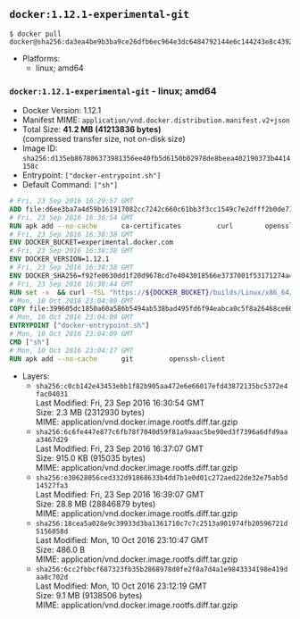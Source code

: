 ## `docker:1.12.1-experimental-git`

```console
$ docker pull docker@sha256:da3ea4be9b3ba9ce26dfb6ec964e3dc6484792144e6c144243e8c43929fe481d
```

-	Platforms:
	-	linux; amd64

### `docker:1.12.1-experimental-git` - linux; amd64

-	Docker Version: 1.12.1
-	Manifest MIME: `application/vnd.docker.distribution.manifest.v2+json`
-	Total Size: **41.2 MB (41213836 bytes)**  
	(compressed transfer size, not on-disk size)
-	Image ID: `sha256:d135eb867806373981356ee40fb5d6150b02978de8beea402190373b4414158c`
-	Entrypoint: `["docker-entrypoint.sh"]`
-	Default Command: `["sh"]`

```dockerfile
# Fri, 23 Sep 2016 16:29:57 GMT
ADD file:d6ee3ba7a4d59b161917082cc7242c660c61bb3f3cc1549c7e2dfff2b0de7104 in / 
# Fri, 23 Sep 2016 16:36:54 GMT
RUN apk add --no-cache 		ca-certificates 		curl 		openssl
# Fri, 23 Sep 2016 16:38:38 GMT
ENV DOCKER_BUCKET=experimental.docker.com
# Fri, 23 Sep 2016 16:38:38 GMT
ENV DOCKER_VERSION=1.12.1
# Fri, 23 Sep 2016 16:38:38 GMT
ENV DOCKER_SHA256=f92fe0630dd1f20d9678cd7e4043018566e3737001f53171274a4a6ed6baaa08
# Fri, 23 Sep 2016 16:38:44 GMT
RUN set -x 	&& curl -fSL "https://${DOCKER_BUCKET}/builds/Linux/x86_64/docker-${DOCKER_VERSION}.tgz" -o docker.tgz 	&& echo "${DOCKER_SHA256} *docker.tgz" | sha256sum -c - 	&& tar -xzvf docker.tgz 	&& mv docker/* /usr/local/bin/ 	&& rmdir docker 	&& rm docker.tgz 	&& docker -v
# Mon, 10 Oct 2016 23:04:09 GMT
COPY file:399605dc1850a60a586b5494ab538bad495fd6f94eabca0c5f8a26468ce6030f in /usr/local/bin/ 
# Mon, 10 Oct 2016 23:04:09 GMT
ENTRYPOINT ["docker-entrypoint.sh"]
# Mon, 10 Oct 2016 23:04:09 GMT
CMD ["sh"]
# Mon, 10 Oct 2016 23:04:17 GMT
RUN apk add --no-cache 		git 		openssh-client
```

-	Layers:
	-	`sha256:c0cb142e43453ebb1f82b905aa472e6e66017efd43872135bc5372e4fac04031`  
		Last Modified: Fri, 23 Sep 2016 16:30:54 GMT  
		Size: 2.3 MB (2312930 bytes)  
		MIME: application/vnd.docker.image.rootfs.diff.tar.gzip
	-	`sha256:6c6fe447e877c6fb78f7040d59f81a9aaac5be90ed3f7396a6dfd9aaa3467d29`  
		Last Modified: Fri, 23 Sep 2016 16:37:07 GMT  
		Size: 915.0 KB (915035 bytes)  
		MIME: application/vnd.docker.image.rootfs.diff.tar.gzip
	-	`sha256:e30628056ced332d91868633b4dd7b1e0d01c272aed22de32e75ab5d14527fa3`  
		Last Modified: Fri, 23 Sep 2016 16:39:07 GMT  
		Size: 28.8 MB (28846879 bytes)  
		MIME: application/vnd.docker.image.rootfs.diff.tar.gzip
	-	`sha256:18cea5a028e9c39933d3ba1361710c7c7c2513a901974fb20596721d5156058d`  
		Last Modified: Mon, 10 Oct 2016 23:10:47 GMT  
		Size: 486.0 B  
		MIME: application/vnd.docker.image.rootfs.diff.tar.gzip
	-	`sha256:6cc2fbbcf687323fb35b2868978d0fe2f8a7d4a1e9843334198e419daa8c702d`  
		Last Modified: Mon, 10 Oct 2016 23:12:19 GMT  
		Size: 9.1 MB (9138506 bytes)  
		MIME: application/vnd.docker.image.rootfs.diff.tar.gzip
